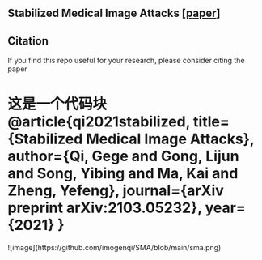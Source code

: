 Stabilized Medical Image Attacks [[paper](https://openreview.net/pdf?id=QfTXQiGYudJ)]
--
Citation
--
If you find this repo useful for your research, please consider citing the paper
<h1>这是一个代码块
@article{qi2021stabilized,
  title={Stabilized Medical Image Attacks},
  author={Qi, Gege and Gong, Lijun and Song, Yibing and Ma, Kai and Zheng, Yefeng},
  journal={arXiv preprint arXiv:2103.05232},
  year={2021}
}
</h1>
![image](https://github.com/imogenqi/SMA/blob/main/sma.png)
